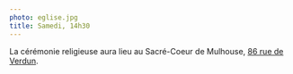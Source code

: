 ```yaml
---
photo: eglise.jpg
title: Samedi, 14h30
---
```

La cérémonie religieuse aura lieu au Sacré-Coeur de Mulhouse, [86 rue de Verdun](https://www.google.fr/maps/place/86+Rue+de+Verdun,+68100+Mulhouse/@47.7364359,7.3352132,17z/).
